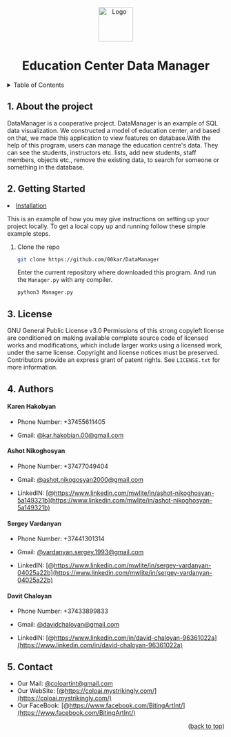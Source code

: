 <div id="top"></div>

<div align="center">
  <a href="https://github.com/00kar/DataManager.git">
    <img src="https://raw.githubusercontent.com/00kar/DataManager/main/icons8-logo-48.ico" alt="Logo" width="80" height="80">
  </a>

  <h1 align="center">Education Center Data Manager</h1>
  </p>
</div>


<!-- TABLE OF CONTENTS -->
<details>
  <summary>Table of Contents</summary>
  <ol>
    <li>
      <a href="#about-the-project">About The Project</a>
     </li>
    <li>
      <a href="#getting-started">Getting Started</a>
      <ul>
        <li><a href="#installation">Installation</a></li>
      </ul>
    </li>
    <li><a href="#license">License</a></li>
    <li><a href="#authors">Authors</a></li>
    <li><a href="#contact">Contact</a></li>

  </ol>
</details>



<h2 align="left">1. About the project</h2>

DataManager is a cooperative project. DataManager is an example of SQL data visualization. We constructed a model of 
education center, and based on that, we made this application to view features on database.With the help of this program, users can manage the education centre's data. They can see the students, instructors etc. lists, add new students, staff members, objects etc., remove the existing data, to search for someone or something in the database.

<h2 align="left">2. Getting Started</h2>
  
  <li><a href="#installation">Installation</a></li>

This is an example of how you may give instructions on setting up your project locally.
To get a local copy up and running follow these simple example steps.
1. Clone the repo
   ```sh
   git clone https://github.com/00kar/DataManager
   ```
   Enter the current repository where downloaded this program. And run the `Manager.py` with any compiler.
   ```sh
   python3 Manager.py
   ```

<h2 align="left">3. License</h2>

GNU General Public License v3.0
Permissions of this strong copyleft license are conditioned on making available complete source code of licensed works and modifications, which include larger works using a licensed work, under the same license. Copyright and license notices must be preserved. Contributors provide an express grant of patent rights. See `LICENSE.txt` for more information.


<h2 align="left">4. Authors</h2>


<h4 align="left">Karen Hakobyan</h4>

* Phone Number: +37455611405

* Gmail: [@kar.hakobian.00@gmail.com](kar.hakobian.00@gmail.com)


<h4 align="left">Ashot Nikoghosyan</h4>

* Phone Number: +37477049404

* Gmail: [@ashot.nikogosyan2000@gmail.com](ashot.nikogosyan2000@gmail.com)

* LinkedIN: [@https://www.linkedin.com/mwlite/in/ashot-nikoghosyan-5a149321b](https://www.linkedin.com/mwlite/in/ashot-nikoghosyan-5a149321b)

<h4 align="left">Sergey Vardanyan</h4>

* Phone Number: +37441301314

* Gmail: [@vardanyan.sergey.1993@gmail.com](vardanyan.sergey.1993@gmail.com)

* LinkedIN: [@https://www.linkedin.com/mwlite/in/sergey-vardanyan-04025a22b](https://www.linkedin.com/mwlite/in/sergey-vardanyan-04025a22b)

<h4 align="left">Davit Chaloyan</h4>

* Phone Number: +37433899833

* Gmail: [@davidchaloyan@gmail.com](davidchaloyan@gmail.com)

* LinkedIN: [@https://www.linkedin.com/in/david-chaloyan-96361022a](https://www.linkedin.com/in/david-chaloyan-96361022a)


<h2 align="left">5. Contact</h2>

* Our Mail: [@coloartint@gmail.com](coloartint@gmail.com)
* Our  WebSite: [@https://coloai.mystrikingly.com/](https://coloai.mystrikingly.com/)
* Our FaceBook: [@https://www.facebook.com/BitingArtInt/](https://www.facebook.com/BitingArtInt/)

<p align="right">(<a href="#top">back to top</a>)</p>
